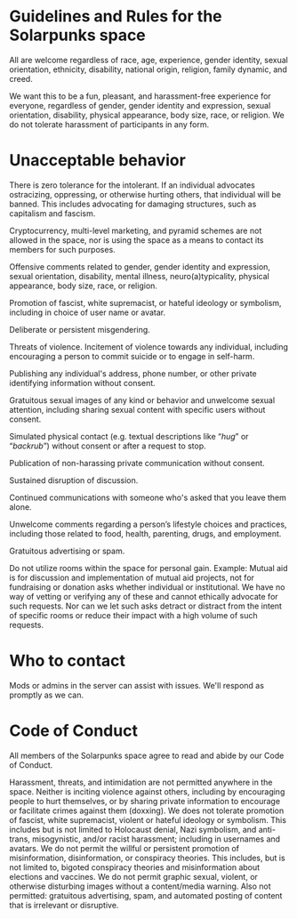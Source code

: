 # Guidelines and Rules for the Solarpunks space

All are welcome regardless of race, age, experience, gender identity, sexual orientation, ethnicity, disability, national origin, religion, family dynamic, and creed.

We want this to be a fun, pleasant, and harassment-free experience for everyone, regardless of gender, gender identity and expression, sexual orientation, disability, physical appearance, body size, race, or religion. We do not tolerate harassment of participants in any form.

# Unacceptable behavior

There is zero tolerance for the intolerant. If an individual advocates ostracizing, oppressing, or otherwise hurting others, that individual will be banned. This includes advocating for damaging structures, such as capitalism and fascism.

Cryptocurrency, multi-level marketing, and pyramid schemes are not allowed in the space, nor is using the space as a means to contact its members for such purposes.

Offensive comments related to gender, gender identity and expression, sexual orientation, disability, mental illness, neuro(a)typicality, physical appearance, body size, race, or religion.

Promotion of fascist, white supremacist, or hateful ideology or symbolism, including in choice of user name or avatar.

Deliberate or persistent misgendering.

Threats of violence. Incitement of violence towards any individual, including encouraging a person to commit suicide or to engage in self-harm.

Publishing any individual's address, phone number, or other private identifying information without consent.

Gratuitous sexual images of any kind or behavior and unwelcome sexual attention, including sharing sexual content with specific users without consent.

Simulated physical contact (e.g. textual descriptions like “*hug*” or “*backrub*”) without consent or after a request to stop.

Publication of non-harassing private communication without consent.

Sustained disruption of discussion.

Continued communications with someone who's asked that you leave them alone.

Unwelcome comments regarding a person’s lifestyle choices and practices, including those related to food, health, parenting, drugs, and employment.

Gratuitous advertising or spam.

Do not utilize rooms within the space for personal gain.
Example: Mutual aid is for discussion and implementation of mutual aid projects, not for fundraising or donation asks whether individual or institutional. We have no way of vetting or verifying any of these and cannot ethically advocate for such requests. Nor can we let such asks detract or distract from the intent of specific rooms or reduce their impact with a high volume of such requests.

# Who to contact

Mods or admins in the server can assist with issues. We'll respond as promptly as we can.

# Code of Conduct

All members of the Solarpunks space agree to read and abide by our Code of Conduct.

Harassment, threats, and intimidation are not permitted anywhere in the space. Neither is inciting violence against others, including by encouraging people to hurt themselves, or by sharing private information to encourage or facilitate crimes against them (doxxing). We does not tolerate promotion of fascist, white supremacist, violent or hateful ideology or symbolism. This includes but is not limited to Holocaust denial, Nazi symbolism, and anti-trans, misogynistic, and/or racist harassment; including in usernames and avatars. We do not permit the willful or persistent promotion of misinformation, disinformation, or conspiracy theories. This includes, but is not limited to, bigoted conspiracy theories and misinformation about elections and vaccines. We do not permit graphic sexual, violent, or otherwise disturbing images without a content/media warning. Also not permitted: gratuitous advertising, spam, and automated posting of content that is irrelevant or disruptive.
